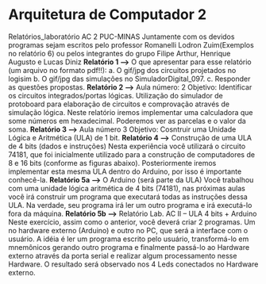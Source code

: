 # Arquitetura de Computador 2
Relatórios_laboratório AC 2 PUC-MINAS
Juntamente com os devidos programas sejam escritos pelo professor Romanelli Lodron Zuim(Exemplos no relatório 6) ou pelos integrantes do grupo Filipe Arthur, Henrique Augusto e Lucas Diniz
**Relatório 1  -->** 
O que apresentar para esse relatório (um arquivo no formato pdf!!):
a. O gif/jpg dos circuitos projetados no logisim
b. O gif/jpg das simulações no SimuladorDigital_097.
c. Responder as questões propostas.
**Relatório 2 -->** 
Aula número: 2
Objetivo: Identificar os circuitos integrados/portas lógicas. Utilização do simulador de protoboard para elaboração de circuitos e comprovação através de simulação lógica.
Neste relatório iremos implementar uma calculadora que some números em hexadecimal. Poderemos ver as parcelas e o valor da soma.
**Relatório 3 -->**
Aula número 3
Objetivo:
Cosntruir uma Unidade Lógica e Aritmética (ULA) de 1 bit.
**Relatório 4 -->** 
Construção de uma ULA de 4 bits (dados e instruções)
Nesta experiência você utilizará o circuito 74181, que foi inicialmente utilizado para a construção de computadores de 8 e 16 bits (conforme as figuras abaixo). Posteriormente iremos implementar esta mesma ULA dentro do Arduino, por isso é importante conhecê-la.
**Relatório 5a  -->**
O Arduino (será parte da ULA)
Você trabalhou com uma unidade lógica aritmética de 4 bits (74181), nas próximas aulas você irá construir um programa que executará todas as instruções dessa ULA. Na verdade, seu programa irá ler um outro programa e irá executá-lo fora da máquina.
**Relatório 5b -->**
Relatório Lab. AC II – ULA 4 bits + Arduino
Neste exercício, assim como o anterior, você deverá criar 2 programas. Um no hardware externo (Arduino) e outro no PC, que será a interface com o usuário. A idéia é ler um programa escrito pelo usuário, transformá-lo em mnemônicos gerando outro programa e finalmente passá-lo ao Hardware externo através da porta serial e realizar algum processamento nesse Hardware. O resultado será observado nos 4 Leds conectados no Hardware externo.
